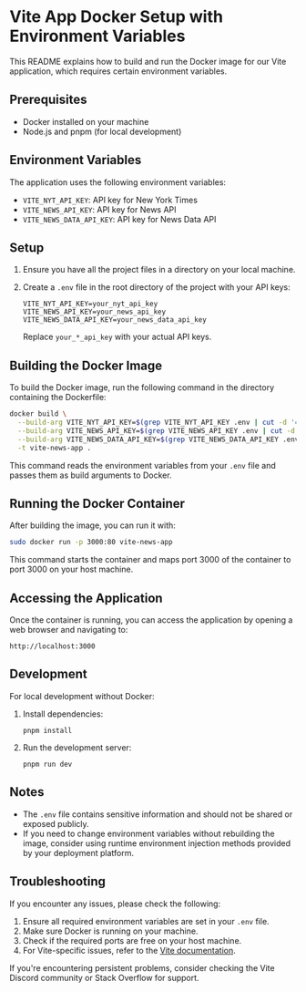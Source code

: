 # Vite App Docker Setup with Environment Variables

This README explains how to build and run the Docker image for our Vite application, which requires certain environment variables.

## Prerequisites

- Docker installed on your machine
- Node.js and pnpm (for local development)

## Environment Variables

The application uses the following environment variables:

- `VITE_NYT_API_KEY`: API key for New York Times
- `VITE_NEWS_API_KEY`: API key for News API
- `VITE_NEWS_DATA_API_KEY`: API key for News Data API

## Setup

1. Ensure you have all the project files in a directory on your local machine.

2. Create a `.env` file in the root directory of the project with your API keys:
   ```
   VITE_NYT_API_KEY=your_nyt_api_key
   VITE_NEWS_API_KEY=your_news_api_key
   VITE_NEWS_DATA_API_KEY=your_news_data_api_key
   ```

   Replace `your_*_api_key` with your actual API keys.

## Building the Docker Image

To build the Docker image, run the following command in the directory containing the Dockerfile:

```bash
docker build \
  --build-arg VITE_NYT_API_KEY=$(grep VITE_NYT_API_KEY .env | cut -d '=' -f2) \
  --build-arg VITE_NEWS_API_KEY=$(grep VITE_NEWS_API_KEY .env | cut -d '=' -f2) \
  --build-arg VITE_NEWS_DATA_API_KEY=$(grep VITE_NEWS_DATA_API_KEY .env | cut -d '=' -f2) \
  -t vite-news-app .
```

This command reads the environment variables from your `.env` file and passes them as build arguments to Docker.

## Running the Docker Container

After building the image, you can run it with:

```bash
sudo docker run -p 3000:80 vite-news-app
```

This command starts the container and maps port 3000 of the container to port 3000 on your host machine.

## Accessing the Application

Once the container is running, you can access the application by opening a web browser and navigating to:

```
http://localhost:3000
```

## Development

For local development without Docker:

1. Install dependencies:
   ```
   pnpm install
   ```

2. Run the development server:
   ```
   pnpm run dev
   ```

## Notes

- The `.env` file contains sensitive information and should not be shared or exposed publicly.
- If you need to change environment variables without rebuilding the image, consider using runtime environment injection methods provided by your deployment platform.

## Troubleshooting

If you encounter any issues, please check the following:

1. Ensure all required environment variables are set in your `.env` file.
2. Make sure Docker is running on your machine.
3. Check if the required ports are free on your host machine.
4. For Vite-specific issues, refer to the [Vite documentation](https://vitejs.dev/guide/).

If you're encountering persistent problems, consider checking the Vite Discord community or Stack Overflow for support.